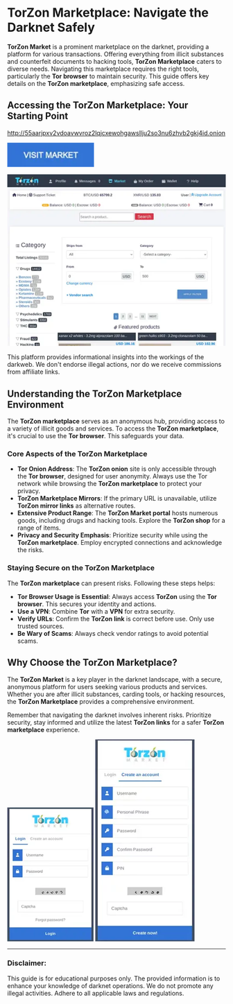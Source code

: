 # TorZon Marketplace: Navigate the Darknet Safely

**TorZon Market** is a prominent marketplace on the darknet, providing a platform for various transactions. Offering everything from illicit substances and counterfeit documents to hacking tools, **TorZon Marketplace** caters to diverse needs. Navigating this marketplace requires the right tools, particularly the **Tor browser** to maintain security. This guide offers key details on the **TorZon marketplace**, emphasizing safe access.

## Accessing the TorZon Marketplace: Your Starting Point

http://55aarjpxv2vdoavwvroz2lqjcxewohgawsllju2so3nu6zhvb2gkj4id.onion

[<img src="/img/opaque.webp" width="200">](http://55aarjpxv2vdoavwvroz2lqjcxewohgawsllju2so3nu6zhvb2gkj4id.onion)

<a href="http://55aarjpxv2vdoavwvroz2lqjcxewohgawsllju2so3nu6zhvb2gkj4id.onion"><img src="/img/gap.webp" alt="TorZon Marketplace" style="max-width: 100%;"></a>

This platform provides informational insights into the workings of the darkweb. We don't endorse illegal actions, nor do we receive commissions from affiliate links.

## Understanding the TorZon Marketplace Environment

The **TorZon marketplace** serves as an anonymous hub, providing access to a variety of illicit goods and services. To access the **TorZon marketplace**, it's crucial to use the **Tor browser**. This safeguards your data.

### Core Aspects of the TorZon Marketplace

*   **Tor Onion Address**: The **TorZon onion** site is only accessible through the **Tor browser**, designed for user anonymity. Always use the Tor network while browsing the **TorZon marketplace** to protect your privacy.
*   **TorZon Marketplace Mirrors**: If the primary URL is unavailable, utilize **TorZon mirror links** as alternative routes.
*   **Extensive Product Range**: The **TorZon Market portal** hosts numerous goods, including drugs and hacking tools. Explore the **TorZon shop** for a range of items.
*   **Privacy and Security Emphasis**: Prioritize security while using the **TorZon marketplace**. Employ encrypted connections and acknowledge the risks.

### Staying Secure on the TorZon Marketplace

The **TorZon marketplace** can present risks. Following these steps helps:

*   **Tor Browser Usage is Essential**: Always access **TorZon** using the **Tor browser**. This secures your identity and actions.
*   **Use a VPN**: Combine **Tor** with a **VPN** for extra security.
*   **Verify URLs**: Confirm the **TorZon link** is correct before use. Only use trusted sources.
*   **Be Wary of Scams**: Always check vendor ratings to avoid potential scams.

## Why Choose the TorZon Marketplace?

The **TorZon Market** is a key player in the darknet landscape, with a secure, anonymous platform for users seeking various products and services. Whether you are after illicit substances, carding tools, or hacking resources, the **TorZon Marketplace** provides a comprehensive environment.

Remember that navigating the darknet involves inherent risks. Prioritize security, stay informed and utilize the latest **TorZon links** for a safer **TorZon marketplace** experience.

<a href="http://55aarjpxv2vdoavwvroz2lqjcxewohgawsllju2so3nu6zhvb2gkj4id.onion"><img src="/img/windows.webp" alt="TorZon Market Login" style="max-width: 100%;"></a>
<a href="http://55aarjpxv2vdoavwvroz2lqjcxewohgawsllju2so3nu6zhvb2gkj4id.onion"><img src="/img/popup.webp" alt="TorZon Market Register" style="max-width: 100%;"></a>

---

### Disclaimer:

This guide is for educational purposes only. The provided information is to enhance your knowledge of darknet operations. We do not promote any illegal activities. Adhere to all applicable laws and regulations.